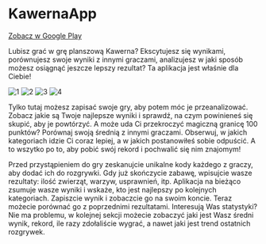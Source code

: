 # KawernaApp

[Zobacz w Google Play](https://play.google.com/store/apps/details?id=com.tomaszkopacz.kawernaapp)

Lubisz grać w grę planszową Kawerna? Ekscytujesz się wynikami, porównujesz swoje wyniki z innymi graczami, analizujesz w jaki sposób możesz osiągnąć jeszcze lepszy rezultat? Ta aplikacja jest właśnie dla Ciebie! 

![1](https://user-images.githubusercontent.com/17621860/74862006-a1c64680-534b-11ea-90f9-540ac57b939a.jpg)
![2](https://user-images.githubusercontent.com/17621860/74862007-a25edd00-534b-11ea-9526-15b12163bdaf.jpg)
![3](https://user-images.githubusercontent.com/17621860/74862009-a25edd00-534b-11ea-9c02-39b2a9a2bd8d.jpg)
![4](https://user-images.githubusercontent.com/17621860/74862010-a25edd00-534b-11ea-89ab-0a9ccf27f892.jpg)

Tylko tutaj możesz zapisać swoje gry, aby potem móc je przeanalizować. Zobacz jakie są Twoje najlepsze wyniki i sprawdź, na czym powinieneś się skupić, aby je powtórzyć. A może uda Ci  przekroczyć magiczną granicę 100 punktów? Porównaj swoją średnią z innymi graczami. Obserwuj, w jakich kategoriach idzie Ci coraz lepiej, a w jakich postanowiłeś sobie odpuścić. A to wszytko po to, aby pobić swój rekord i pochwalić się nim znajomym!

Przed przystąpieniem do gry zeskanujcie unikalne kody każdego z graczy, aby dodać ich do rozgrywki. Gdy już skończycie zabawę, wpisujcie wasze rezultaty: ilość zwierząt, warzyw, usprawnień, itp. Aplikacja na bieżąco zsumuje wasze wyniki i wskaże, kto jest najlepszy po kolejnych kategoriach. Zapiszcie wynik i zobaczcie go na swoim koncie. Teraz możecie porównać go z poprzednimi rezultatami. Interesują Was statystyki? Nie ma problemu, w kolejnej sekcji możecie zobaczyć jaki jest Wasz średni wynik, rekord, ile razy zdołaliście wygrać, a nawet jaki jest trend ostatnich rozgrywek.

